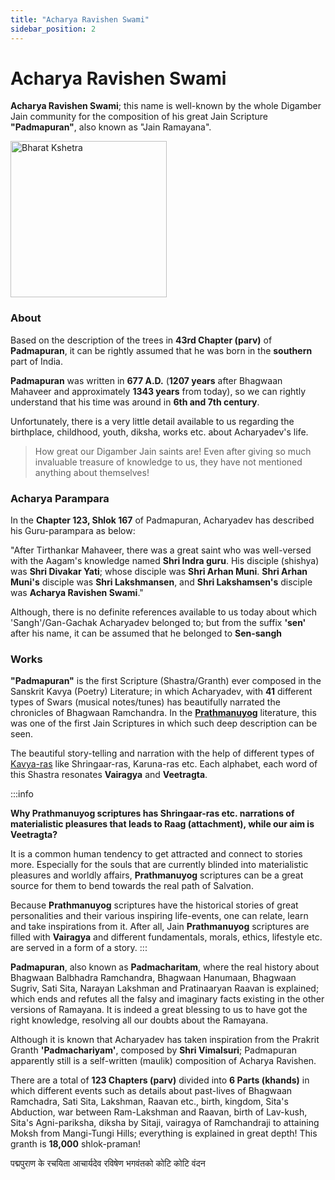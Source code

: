 ```yaml
---
title: "Acharya Ravishen Swami"
sidebar_position: 2
---
```


# Acharya Ravishen Swami

**Acharya Ravishen Swami**; this name is well-known by the whole Digamber Jain community for the composition of his great Jain Scripture **"Padmapuran"**, also known as "Jain Ramayana".

<img src="/img/biographies/Acharya_Ravishen_Swami.png" alt="Bharat Kshetra" height="250px" width="250px" />

### About

Based on the description of the trees in **43rd Chapter (parv)** of **Padmapuran**, it can be rightly assumed that he was born in the **southern** part of India. 

**Padmapuran** was written in **677 A.D.** (**1207 years** after Bhagwaan Mahaveer and approximately **1343 years** from today), so we can rightly understand that his time was around in **6th and 7th century**.

Unfortunately, there is a very little detail available to us regarding the birthplace, childhood, youth, diksha, works etc. about Acharyadev's life. 

> How great our Digamber Jain saints are! Even after giving so much invaluable treasure of knowledge to us, they have not mentioned anything about themselves!

### Acharya Parampara

In the **Chapter 123, Shlok 167** of Padmapuran, Acharyadev has described his Guru-parampara as below:

"After Tirthankar Mahaveer, there was a great saint who was well-versed with the Aagam's knowledge named **Shri Indra guru**. His disciple (shishya) was **Shri Divakar Yati**; whose disciple was **Shri Arhan Muni**. **Shri Arhan Muni's** disciple was **Shri Lakshmansen**, and **Shri Lakshamsen's** disciple was **Acharya Ravishen Swami**."

Although, there is no definite references available to us today about which 'Sangh'/Gan-Gachak Acharyadev belonged to; but from the suffix **'sen'** after his name, it can be assumed that he belonged to **Sen-sangh**

### Works

**"Padmapuran"** is the first Scripture (Shastra/Granth) ever composed in the Sanskrit Kavya (Poetry) Literature; in which Acharyadev, with **41** different types of Swars (musical notes/tunes) has beautifully narrated the chronicles of Bhagwaan Ramchandra. In the [**Prathmanuyog**](./../../Concepts/Anuyog/Anuyog.md) literature, this was one of the first Jain Scriptures in which such deep description can be seen.

The beautiful story-telling and narration with the help of different types of [Kavya-ras](https://mycoaching.in/ras-aur-bhav) like Shringaar-ras, Karuna-ras etc. Each alphabet, each word of this Shastra resonates **Vairagya** and **Veetragta**. 


:::info 

**Why Prathmanuyog scriptures has Shringaar-ras etc. narrations of materialistic pleasures that leads to Raag (attachment), while our aim is Veetragta?**  

It is a common human tendency to get attracted and connect to stories more. Especially for the souls that are currently blinded into materialistic pleasures and worldly affairs, **Prathmanuyog** scriptures can be a great source for them to bend towards the real path of Salvation.

Because **Prathmanuyog** scriptures have the historical stories of great personalities and their various inspiring life-events, one can relate, learn and take inspirations from it. After all, Jain **Prathmanuyog** scriptures are filled with **Vairagya** and different fundamentals, morals, ethics, lifestyle etc. are served in a form of a story.
:::

**Padmapuran**, also known as **Padmacharitam**, where the real history about Bhagwaan Balbhadra Ramchandra, Bhagwaan Hanumaan, Bhagwaan Sugriv, Sati Sita, Narayan Lakshman and Pratinaaryan Raavan is explained; which ends and refutes all the falsy and imaginary facts existing in the other versions of Ramayana. It is indeed a great blessing to us to have got the right knowledge, resolving all our doubts about the Ramayana.

Although it is known that Acharyadev has taken inspiration from the Prakrit Granth **'Padmachariyam'**, composed by **Shri Vimalsuri**; Padmapuran apparently still is a self-written (maulik) composition of Acharya Ravishen.

There are a total of **123 Chapters (parv)** divided into **6 Parts (khands)** in which different events such as details about past-lives of Bhagwaan Ramchadra, Sati Sita, Lakshman, Raavan etc., birth, kingdom, Sita's Abduction, war between Ram-Lakshman and Raavan, birth of Lav-kush, Sita's Agni-pariksha, diksha by Sitaji, vairagya of Ramchandraji to attaining Moksh from Mangi-Tungi Hills; everything is explained in great depth! This granth is **18,000** shlok-praman!

<p style={{textAlign: "center", fontWeight: 'bold'}}>पद्मपुराण के रचयिता आचार्यदेव रविषेण भगवंतको कोटि कोटि वंदन</p>



 



